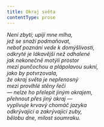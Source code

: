 ```yaml
---
title: Okraj světa
contentType: prose
---
```


_Není zbytí; upíjí mne mlha,  
jež se snaží podmaňovat,  
_neboť poznání vede k domýšlivosti,_  
odkryté je lákavější než odhalené  
jak nekonečně motýlí prostor  
mezi punčochou a plápolavou sukní,  
jako by potvrzovala,  
že okraj světa je nepřenosný  
mezi provlhlé stěny řeči  
— nelze ho přelepit jiným okrajem,  
přehnout přes jiný okraj —  
vyplivuje krvavý chomáč jazyka  
odkrývající a zakrývající zuby,  
bělobu dne, milost soumraku._
